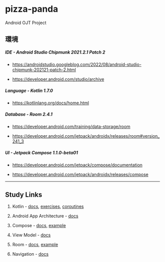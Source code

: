 # pizza-panda
Android OJT Project

## 環境

##### IDE - Android Studio Chipmunk 2021.2.1 Patch 2

- https://androidstudio.googleblog.com/2022/08/android-studio-chipmunk-202121-patch-2.html

- https://developer.android.com/studio/archive

##### Language - Kotlin 1.7.0

- https://kotlinlang.org/docs/home.html

##### Database - Room 2.4.1

- https://developer.android.com/training/data-storage/room

- https://developer.android.com/jetpack/androidx/releases/room#version_241_3

##### UI - Jetpack Compose 1.1.0-beta01

- https://developer.android.com/jetpack/compose/documentation

- https://developer.android.com/jetpack/androidx/releases/compose

-----------------
## Study Links

1. Kotlin -
[docs](https://kotlinlang.org/docs/home.html),
[exercises](https://play.kotlinlang.org/koans/overview),
[coroutines](https://kotlinlang.org/docs/coroutines-guide.html)

2. Android App Architecture -
[docs](https://developer.android.com/topic/architecture/intro)

3. Compose -
[docs](https://developer.android.com/jetpack/compose/documentation),
[example](https://foso.github.io/Jetpack-Compose-Playground)

4. View Model -
[docs](https://developer.android.com/topic/libraries/architecture/viewmodel)

5. Room -
[docs](https://developer.android.com/training/data-storage/room),
[example](https://medium.com/swlh/basic-implementation-of-room-database-with-repository-and-viewmodel-android-jetpack-8945b364d322)

6. Navigation -
[docs](https://developer.android.com/jetpack/compose/navigation)
